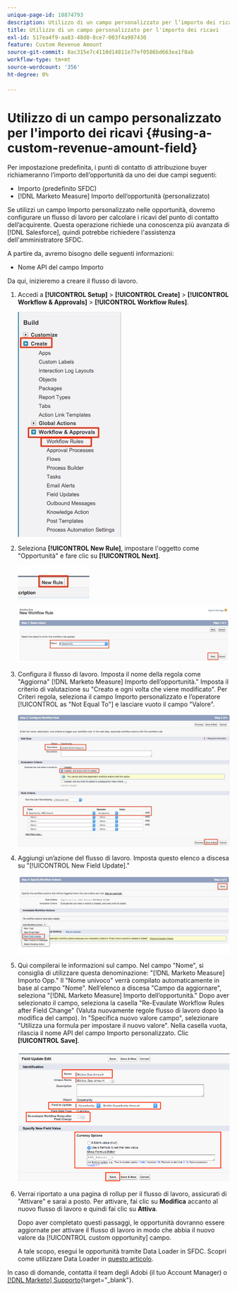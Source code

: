 ```yaml
---
unique-page-id: 18874793
description: Utilizzo di un campo personalizzato per l’importo dei ricavi - [!DNL Marketo Measure] - Documentazione del prodotto
title: Utilizzo di un campo personalizzato per l'importo dei ricavi
exl-id: 517ea4f9-aa83-48d0-8ce7-003f4a907430
feature: Custom Revenue Amount
source-git-commit: 8ac315e7c4110d14811e77ef0586bd663ea1f8ab
workflow-type: tm+mt
source-wordcount: '356'
ht-degree: 0%

---
```


# Utilizzo di un campo personalizzato per l&#39;importo dei ricavi {#using-a-custom-revenue-amount-field}

Per impostazione predefinita, i punti di contatto di attribuzione buyer richiameranno l’importo dell’opportunità da uno dei due campi seguenti:

* Importo (predefinito SFDC)
* [!DNL Marketo Measure] Importo dell’opportunità (personalizzato)

Se utilizzi un campo Importo personalizzato nelle opportunità, dovremo configurare un flusso di lavoro per calcolare i ricavi del punto di contatto dell’acquirente. Questa operazione richiede una conoscenza più avanzata di [!DNL Salesforce], quindi potrebbe richiedere l&#39;assistenza dell&#39;amministratore SFDC.

A partire da, avremo bisogno delle seguenti informazioni:

* Nome API del campo Importo

Da qui, inizieremo a creare il flusso di lavoro.

1. Accedi a **[!UICONTROL Setup]** > **[!UICONTROL Create]** > **[!UICONTROL Workflow & Approvals]** > **[!UICONTROL Workflow Rules]**.

   ![](assets/1.jpg)

1. Seleziona **[!UICONTROL New Rule]**, impostare l&#39;oggetto come &quot;Opportunità&quot; e fare clic su **[!UICONTROL Next]**.

   ![](assets/2.jpg)

   ![](assets/3.jpg)

1. Configura il flusso di lavoro. Imposta il nome della regola come &quot;Aggiorna&quot; [!DNL Marketo Measure] Importo dell’opportunità.&quot; Imposta il criterio di valutazione su &quot;Creato e ogni volta che viene modificato&quot;. Per Criteri regola, seleziona il campo Importo personalizzato e l’operatore [!UICONTROL as "Not Equal To"] e lasciare vuoto il campo &quot;Valore&quot;.

   ![](assets/4.jpg)

1. Aggiungi un’azione del flusso di lavoro. Imposta questo elenco a discesa su &quot;[!UICONTROL New Field Update].&quot;

   ![](assets/5.jpg)

1. Qui compilerai le informazioni sul campo. Nel campo &quot;Nome&quot;, si consiglia di utilizzare questa denominazione: &quot;[!DNL Marketo Measure] Importo Opp.&quot; Il &quot;Nome univoco&quot; verrà compilato automaticamente in base al campo &quot;Nome&quot;. Nell’elenco a discesa &quot;Campo da aggiornare&quot;, seleziona &quot;[!DNL Marketo Measure] Importo dell’opportunità.&quot; Dopo aver selezionato il campo, seleziona la casella &quot;Re-Evaulate Workflow Rules after Field Change&quot; (Valuta nuovamente regole flusso di lavoro dopo la modifica del campo). In &quot;Specifica nuovo valore campo&quot;, selezionare &quot;Utilizza una formula per impostare il nuovo valore&quot;. Nella casella vuota, rilascia il nome API del campo Importo personalizzato. Clic **[!UICONTROL Save]**.

   ![](assets/6.png)

1. Verrai riportato a una pagina di rollup per il flusso di lavoro, assicurati di &quot;Attivare&quot; e sarai a posto. Per attivare, fai clic su **Modifica** accanto al nuovo flusso di lavoro e quindi fai clic su **Attiva**.

   Dopo aver completato questi passaggi, le opportunità dovranno essere aggiornate per attivare il flusso di lavoro in modo che abbia il nuovo valore da [!UICONTROL custom opportunity] campo.

   A tale scopo, esegui le opportunità tramite Data Loader in SFDC. Scopri come utilizzare Data Loader in [questo articolo](/help/advanced-marketo-measure-features/custom-revenue-amount/using-data-loader-to-update-marketo-measure-custom-amount-field.md).

In caso di domande, contatta il team degli Adobi (il tuo Account Manager) o [[!DNL Marketo] Supporto](https://nation.marketo.com/t5/support/ct-p/Support){target="_blank"}.
